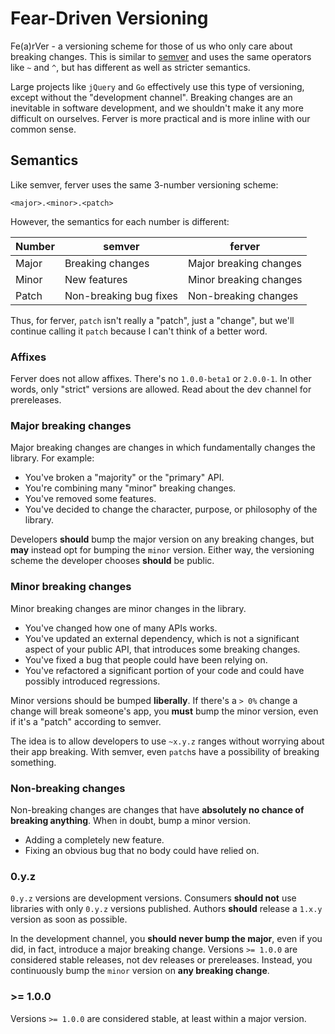 
# Fear-Driven Versioning

Fe(a)rVer - a versioning scheme for those of us who only care about breaking changes.
This is similar to [semver](http://semver.org) and uses the same operators like
`~` and `^`, but has different as well as stricter semantics.

Large projects like `jQuery` and `Go` effectively use this type of versioning,
except without the "development channel".
Breaking changes are an inevitable in software development,
and we shouldn't make it any more difficult on ourselves.
Ferver is more practical and is more inline with our common sense.

## Semantics

Like semver, ferver uses the same 3-number versioning scheme:

```
<major>.<minor>.<patch>
```

However, the semantics for each number is different:

| Number        | semver                  | ferver                  |
|---------------|-------------------------|-------------------------|
| Major         | Breaking changes        | Major breaking changes  |
| Minor         | New features            | Minor breaking changes  |
| Patch         | Non-breaking bug fixes  | Non-breaking changes    |

Thus, for ferver, `patch` isn't really a "patch", just a "change",
but we'll continue calling it `patch` because I can't think of a better word.

### Affixes

Ferver does not allow affixes. There's no `1.0.0-beta1` or `2.0.0-1`.
In other words, only "strict" versions are allowed.
Read about the dev channel for prereleases.

### Major breaking changes

Major breaking changes are changes in which fundamentally changes the library.
For example:

- You've broken a "majority" or the "primary" API.
- You're combining many "minor" breaking changes.
- You've removed some features.
- You've decided to change the character, purpose, or philosophy of the library.

Developers __should__ bump the major version on any breaking changes,
but __may__ instead opt for bumping the `minor` version.
Either way, the versioning scheme the developer chooses
__should__ be public.

### Minor breaking changes

Minor breaking changes are minor changes in the library.

- You've changed how one of many APIs works.
- You've updated an external dependency,
   which is not a significant aspect of your public API,
   that introduces some breaking changes.
- You've fixed a bug that people could have been relying on.
- You've refactored a significant portion of your code
  and could have possibly introduced regressions.

Minor versions should be bumped __liberally__.
If there's a `> 0%` change a change will break someone's app,
you __must__ bump the minor version, even if it's a "patch" according to semver.

The idea is to allow developers to use `~x.y.z` ranges without worrying
about their app breaking. With semver, even `patch`s have a possibility
of breaking something.

### Non-breaking changes

Non-breaking changes are changes that have __absolutely no chance of breaking anything__.
When in doubt, bump a minor version.

- Adding a completely new feature.
- Fixing an obvious bug that no body could have relied on.

### 0.y.z

`0.y.z` versions are development versions.
Consumers __should not__ use libraries with only `0.y.z` versions published.
Authors __should__ release a `1.x.y` version as soon as possible.

In the development channel, you __should never bump the major__,
even if you did, in fact, introduce a major breaking change.
Versions `>= 1.0.0` are considered stable releases, not dev releases or prereleases.
Instead, you continuously bump the `minor` version on __any breaking change__.

### >= 1.0.0

Versions `>= 1.0.0` are considered stable, at least within a major version.
